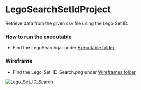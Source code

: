 # LegoSearchSetIdProject
Retrieve data from the given csv file using the Lego Set ID.

### How to run the executable

- Find the LegoSearch.jar under [Executable folder](https://github.com/ArielWangX/LegoSearchSetIdProject/tree/main/ExecutableJar)


### Wireframe
- Find the Lego_Set_ID_Search.png under [Wireframes folder](https://github.com/ArielWangX/LegoSearchSetIdProject/tree/main/Wireframes)

![Lego_Set_ID_Search](https://user-images.githubusercontent.com/109891752/188306303-3ed41fd8-352a-4be6-8ea3-c32ce4bf9e29.png)
